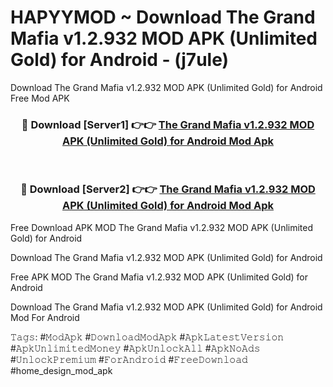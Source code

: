 # HAPYYMOD ~ Download The Grand Mafia v1.2.932 MOD APK (Unlimited Gold) for Android - (j7ule)
Download The Grand Mafia v1.2.932 MOD APK (Unlimited Gold) for Android Free Mod APK

<div align="center">
<h3>🔴 Download [Server1] 👉👉 <a href="https://apk-comot.site?title=The_Grand_Mafia_v1.2.932_MOD_APK_(Unlimited_Gold)_for_Android">The Grand Mafia v1.2.932 MOD APK (Unlimited Gold) for Android Mod Apk</a></h3><br>

<h3>🔴 Download [Server2] 👉👉 <a href="https://apk-comot.site?title=The_Grand_Mafia_v1.2.932_MOD_APK_(Unlimited_Gold)_for_Android">The Grand Mafia v1.2.932 MOD APK (Unlimited Gold) for Android Mod Apk</a></h3>
</div>


Free Download APK MOD The Grand Mafia v1.2.932 MOD APK (Unlimited Gold) for Android

Download The Grand Mafia v1.2.932 MOD APK (Unlimited Gold) for Android 

Free APK MOD The Grand Mafia v1.2.932 MOD APK (Unlimited Gold) for Android 

Download The Grand Mafia v1.2.932 MOD APK (Unlimited Gold) for Android Mod For Android

𝚃𝚊𝚐𝚜: #𝙼𝚘𝚍𝙰𝚙𝚔 #𝙳𝚘𝚠𝚗𝚕𝚘𝚊𝚍𝙼𝚘𝚍𝙰𝚙𝚔 #𝙰𝚙𝚔𝙻𝚊𝚝𝚎𝚜𝚝𝚅𝚎𝚛𝚜𝚒𝚘𝚗 #𝙰𝚙𝚔𝚄𝚗𝚕𝚒𝚖𝚒𝚝𝚎𝚍𝙼𝚘𝚗𝚎𝚢 #𝙰𝚙𝚔𝚄𝚗𝚕𝚘𝚌𝚔𝙰𝚕𝚕 #𝙰𝚙𝚔𝙽𝚘𝙰𝚍𝚜 #𝚄𝚗𝚕𝚘𝚌𝚔𝙿𝚛𝚎𝚖𝚒𝚞𝚖 #𝙵𝚘𝚛𝙰𝚗𝚍𝚛𝚘𝚒𝚍 #𝙵𝚛𝚎𝚎𝙳𝚘𝚠𝚗𝚕𝚘𝚊𝚍 #home_design_mod_apk